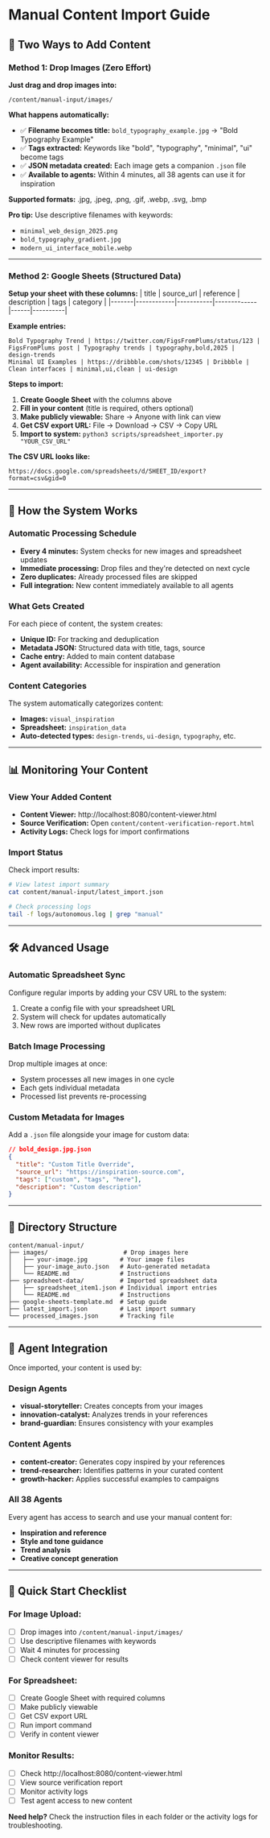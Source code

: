 # Manual Content Import Guide

## 🎯 Two Ways to Add Content

### Method 1: Drop Images (Zero Effort)

**Just drag and drop images into:**
```
/content/manual-input/images/
```

**What happens automatically:**
- ✅ **Filename becomes title:** `bold_typography_example.jpg` → "Bold Typography Example"
- ✅ **Tags extracted:** Keywords like "bold", "typography", "minimal", "ui" become tags
- ✅ **JSON metadata created:** Each image gets a companion `.json` file
- ✅ **Available to agents:** Within 4 minutes, all 38 agents can use it for inspiration

**Supported formats:** .jpg, .jpeg, .png, .gif, .webp, .svg, .bmp

**Pro tip:** Use descriptive filenames with keywords:
- `minimal_web_design_2025.png`
- `bold_typography_gradient.jpg`
- `modern_ui_interface_mobile.webp`

---

### Method 2: Google Sheets (Structured Data)

**Setup your sheet with these columns:**
| title | source_url | reference | description | tags | category |
|-------|------------|-----------|-------------|------|----------|

**Example entries:**
```
Bold Typography Trend | https://twitter.com/FigsFromPlums/status/123 | FigsFromPlums post | Typography trends | typography,bold,2025 | design-trends
Minimal UI Examples | https://dribbble.com/shots/12345 | Dribbble | Clean interfaces | minimal,ui,clean | ui-design
```

**Steps to import:**
1. **Create Google Sheet** with the columns above
2. **Fill in your content** (title is required, others optional)
3. **Make publicly viewable:** Share → Anyone with link can view
4. **Get CSV export URL:** File → Download → CSV → Copy URL
5. **Import to system:** `python3 scripts/spreadsheet_importer.py "YOUR_CSV_URL"`

**The CSV URL looks like:**
```
https://docs.google.com/spreadsheets/d/SHEET_ID/export?format=csv&gid=0
```

---

## 🔄 How the System Works

### Automatic Processing Schedule
- **Every 4 minutes:** System checks for new images and spreadsheet updates
- **Immediate processing:** Drop files and they're detected on next cycle
- **Zero duplicates:** Already processed files are skipped
- **Full integration:** New content immediately available to all agents

### What Gets Created
For each piece of content, the system creates:
- **Unique ID:** For tracking and deduplication
- **Metadata JSON:** Structured data with title, tags, source
- **Cache entry:** Added to main content database
- **Agent availability:** Accessible for inspiration and generation

### Content Categories
The system automatically categorizes content:
- **Images:** `visual_inspiration`
- **Spreadsheet:** `inspiration_data`
- **Auto-detected types:** `design-trends`, `ui-design`, `typography`, etc.

---

## 📊 Monitoring Your Content

### View Your Added Content
- **Content Viewer:** http://localhost:8080/content-viewer.html
- **Source Verification:** Open `content/content-verification-report.html`
- **Activity Logs:** Check logs for import confirmations

### Import Status
Check import results:
```bash
# View latest import summary
cat content/manual-input/latest_import.json

# Check processing logs
tail -f logs/autonomous.log | grep "manual"
```

---

## 🛠️ Advanced Usage

### Automatic Spreadsheet Sync
Configure regular imports by adding your CSV URL to the system:
1. Create a config file with your spreadsheet URL
2. System will check for updates automatically
3. New rows are imported without duplicates

### Batch Image Processing
Drop multiple images at once:
- System processes all new images in one cycle
- Each gets individual metadata
- Processed list prevents re-processing

### Custom Metadata for Images
Add a `.json` file alongside your image for custom data:
```json
// bold_design.jpg.json
{
  "title": "Custom Title Override",
  "source_url": "https://inspiration-source.com",
  "tags": ["custom", "tags", "here"],
  "description": "Custom description"
}
```

---

## 📁 Directory Structure

```
content/manual-input/
├── images/                     # Drop images here
│   ├── your-image.jpg         # Your image files
│   ├── your-image_auto.json   # Auto-generated metadata
│   └── README.md              # Instructions
├── spreadsheet-data/          # Imported spreadsheet data
│   ├── spreadsheet_item1.json # Individual import entries
│   └── README.md              # Instructions
├── google-sheets-template.md  # Setup guide
├── latest_import.json         # Last import summary
└── processed_images.json      # Tracking file
```

---

## 🎨 Agent Integration

Once imported, your content is used by:

### Design Agents
- **visual-storyteller:** Creates concepts from your images
- **innovation-catalyst:** Analyzes trends in your references
- **brand-guardian:** Ensures consistency with your examples

### Content Agents
- **content-creator:** Generates copy inspired by your references
- **trend-researcher:** Identifies patterns in your curated content
- **growth-hacker:** Applies successful examples to campaigns

### All 38 Agents
Every agent has access to search and use your manual content for:
- **Inspiration and reference**
- **Style and tone guidance**  
- **Trend analysis**
- **Creative concept generation**

---

## 🚀 Quick Start Checklist

### For Image Upload:
- [ ] Drop images into `/content/manual-input/images/`
- [ ] Use descriptive filenames with keywords
- [ ] Wait 4 minutes for processing
- [ ] Check content viewer for results

### For Spreadsheet:
- [ ] Create Google Sheet with required columns
- [ ] Make publicly viewable
- [ ] Get CSV export URL
- [ ] Run import command
- [ ] Verify in content viewer

### Monitor Results:
- [ ] Check http://localhost:8080/content-viewer.html
- [ ] View source verification report
- [ ] Monitor activity logs
- [ ] Test agent access to new content

**Need help?** Check the instruction files in each folder or the activity logs for troubleshooting.